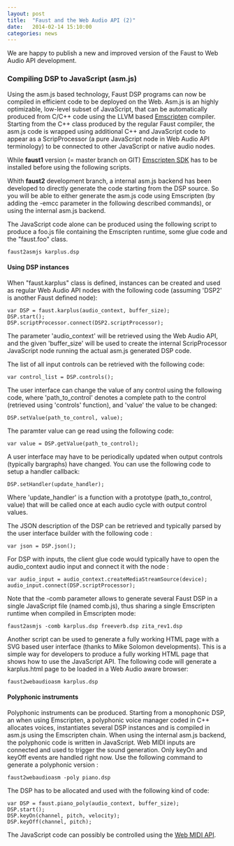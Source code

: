 ```yaml
---
layout: post
title:  "Faust and the Web Audio API (2)"
date:   2014-02-14 15:10:00
categories: news
---
```


We are happy to publish a new and improved version of the Faust to Web Audio API development.

### Compiling DSP to JavaScript (asm.js) ###

Using the asm.js based technology, Faust DSP programs can now be compiled in efficient code to be deployed on the Web. Asm.js is an highly optimizable, low-level subset of JavaScript, that can be automatically produced from C/C++ code using the LLVM based [Emscripten](http://kripken.github.io/emscripten-site/) compiler. Starting from the C++ class produced by the regular Faust compiler, the asm.js code is wrapped using additional C++ and JavaScript code to appear as a ScripProcessor (a pure JavaScript node in Web Audio API terminology) to be connected to other JavaScript or native audio nodes.

While **faust1**  version (= master branch on GIT) [Emscripten SDK](http://kripken.github.io/emscripten-site/docs/getting_started/downloads.html) has to be installed before using the following scripts.

Whith **faust2** development branch, a internal asm.js backend has been developed to directly generate the code starting from the DSP source. So you will be able to either generate the asm.js code using Emscripten (by adding the -emcc parameter in the following described commands), or using the internal asm.js backend.


The JavaScript code alone can be produced using the following script to produce a foo.js file containing the Emscripten runtime, some glue code and the "faust.foo" class.

    faust2asmjs karplus.dsp


#### Using DSP instances ####

When "faust.karplus" class is defined, instances can be created and used as regular Web Audio API nodes with the following code (assuming 'DSP2' is another Faust defined node):

    var DSP = faust.karplus(audio_context, buffer_size);
    DSP.start();
    DSP.scriptProcessor.connect(DSP2.scriptProcessor);
 

The parameter 'audio_context' will be retrieved using the Web Audio API, and the given 'buffer_size' will be used to create the internal ScripProcessor JavaScript node running the actual asm.js generated DSP code. 

The list of all input controls can be retrieved with the following code:

    var control_list = DSP.controls();

The user interface can change the value of any control using the following code, where 'path_to_control' denotes a complete path to the control (retrieved using 'controls' function), and 'value' the value to be changed:  

    DSP.setValue(path_to_control, value);

The paramter value can ge read using the following code:

    var value = DSP.getValue(path_to_control);

A user interface may have to be periodically updated when output controls (typically bargraphs) have changed. You can use the following code to setup a handler callback:

    DSP.setHandler(update_handler);
  
Where 'update_handler' is a function with a prototype (path_to_control, value) that will be called once at each audio cycle with output control values.

The JSON description of the DSP can be retrieved and typically parsed by the user interface builder with the following code : 

    var json = DSP.json();

For DSP with inputs, the client glue code would typically have to open the audio_context audio input and connect it with the node : 

    var audio_input = audio_context.createMediaStreamSource(device);
    audio_input.connect(DSP.scriptProcessor);
 

Note that the -comb parameter allows to generate several Faust DSP in a single JavaScript file (named comb.js), thus sharing a single Emscripten runtime when compiled in Emscripten mode:

    faust2asmjs -comb karplus.dsp freeverb.dsp zita_rev1.dsp 

Another script can be used to generate a fully working HTML page with a SVG based user interface (thanks to Mike Solomon developments). This is a simple way for developers to produce a fully working HTML page that shows how to use the JavaScript API. The following code will generate a karplus.html page to be loaded in a Web Audio aware browser:

    faust2webaudioasm karplus.dsp 


#### Polyphonic instruments ####

Polyphonic instruments can be produced. Starting from a monophonic DSP, an when using Emscripten, a polyphonic voice manager coded in C++ allocates voices, instantiates several DSP instances and is compiled in asm.js using the Emscripten chain. When using the internal asm.js backend, the polyphonic code is written in JavaScript. Web MIDI inputs are connected and used to trigger the sound generation. Only keyOn and keyOff events are handled right now. Use the following command to generate a polyphonic version :

    faust2webaudioasm -poly piano.dsp 
 
The DSP has to be allocated and used with the following kind of code:

    var DSP = faust.piano_poly(audio_context, buffer_size);
    DSP.start();
    DSP.keyOn(channel, pitch, velocity);
    DSP.keyOff(channel, pitch);

The JavaScript code can possibly be controlled using the [Web MIDI API](https://www.w3.org/TR/webmidi/).

